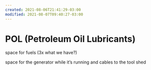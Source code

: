 ```yaml
---
created: 2021-08-06T21:41:29-03:00
modified: 2021-08-07T09:40:27-03:00
---
```


# POL (Petroleum Oil Lubricants)

space for fuels (3x what we have?)

space for the generator while it’s running and cables to the tool shed
